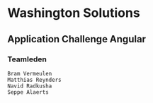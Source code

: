# Washington Solutions
## Application Challenge Angular
### Teamleden
    Bram Vermeulen
    Matthias Reynders
    Navid Radkusha
    Seppe Alaerts
